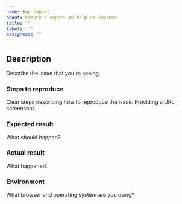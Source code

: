 ```yaml
---
name: Bug report
about: Create a report to help us improve
title: ""
labels: ""
assignees: ""
---
```


## Description

Describe the issue that you're seeing.

### Steps to reproduce

Clear steps describing how to reproduce the issue. Providing a URL, screenshot.

### Expected result

What should happen?

### Actual result

What happened.

### Environment

What browser and operating system are you using?
